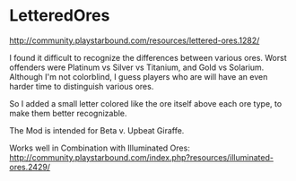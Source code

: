 # LetteredOres
http://community.playstarbound.com/resources/lettered-ores.1282/

I found it difficult to recognize the differences between various ores. Worst offenders were Platinum vs Silver vs Titanium, and Gold vs Solarium. Although I'm not colorblind, I guess players who are will have an even harder time to distinguish various ores.

So I added a small letter colored like the ore itself above each ore type, to make them better recognizable.

The Mod is intended for Beta v. Upbeat Giraffe.

Works well in Combination with Illuminated Ores:
http://community.playstarbound.com/index.php?resources/illuminated-ores.2429/
